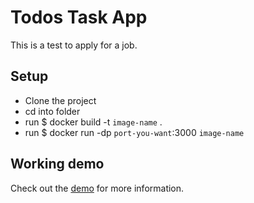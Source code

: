 # Todos Task App

This is a test to apply for a job.

## Setup

- Clone the project
- cd into folder
- run $ docker build -t `image-name` .
- run $ docker run -dp `port-you-want`:3000 `image-name`

## Working demo

Check out the [demo](https://nuxt.com/docs/getting-started/deployment) for more information.
